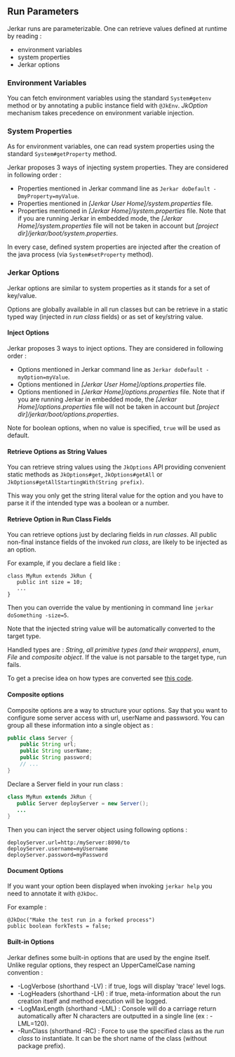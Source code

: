 ## Run Parameters

Jerkar runs are parameterizable. One can retrieve values defined at runtime by reading :

* environment variables
* system properties
* Jerkar options

### Environment Variables
You can fetch environment variables using the standard `System#getenv` method or by annotating a public instance field 
with `@JkEnv`. _JkOption_ mechanism takes precedence on environment variable injection. 

### System Properties
As for environment variables, one can read system properties using the standard `System#getProperty` method.

Jerkar proposes 3 ways of injecting system properties. They are considered in following order :

* Properties mentioned in Jerkar command line as `Jerkar doDefault -DmyProperty=myValue`.
* Properties mentioned in _[Jerkar User Home]/system.properties_ file. 
* Properties mentioned in _[Jerkar Home]/system.properties_ file. 
  Note that if you are running Jerkar in embedded mode, the _[Jerkar Home]/system.properties_ file will not be taken in account but _[project dir]/jerkar/boot/system.properties_.

In every case, defined system properties are injected after the creation of the java process (via `System#setProperty` method).

### Jerkar Options

Jerkar options are similar to system properties as it stands for a set of key/value. 

Options are globally available in all run classes but can be retrieve in a static typed way (injected in _run class_ fields) 
or as set of key/string value.

#### Inject Options

Jerkar proposes 3 ways to inject options. They are considered in following order :

* Options mentioned in Jerkar command line as `Jerkar doDefault -myOption=myValue`.
* Options mentioned in _[Jerkar User Home]/options.properties_ file.
* Options mentioned in _[Jerkar Home]/options.properties_ file. 
  Note that if you are running Jerkar in embedded mode, the _[Jerkar Home]/options.properties_ file will not be taken in account but _[project dir]/jerkar/boot/options.properties_.

Note for boolean options, when no value is specified, `true` will be used as default.

#### Retrieve Options as String Values

You can retrieve string values using the `JkOptions` API providing convenient static methods as `JkOptions#get`, `JkOptions#getAll` or `JkOptions#getAllStartingWith(String prefix)`.

This way you only get the string literal value for the option and you have to parse it if the intended type was a boolean or a number.

#### Retrieve Option in Run Class Fields

You can retrieve options just by declaring fields in _run classes_. 
All public non-final instance fields of the invoked _run class_, are likely to be injected as an option.

For example, if you declare a field like :

```
class MyRun extends JkRun {
   public int size = 10;
   ...
}
``` 
Then you can override the value by mentioning in command line `jerkar doSomething -size=5`.

Note that the injected string value will be automatically converted to the target type.

Handled types are : _String_, _all primitive types (and their wrappers)_, _enum_, _File_ and _composite object_.
If the value is not parsable to the target type, run fails. 

To get a precise idea on how types are converted see [this code](https://github.com/jerkar/jerkar/blob/master/org.jerkar.core/src/main/java/org/jerkar/tool/OptionInjector.java).

#### Composite options

Composite options are a way to structure your options. Say that you want to configure some server access with url, userName and passwsord. 
You can group all these information into a single object as :

```Java
public class Server {
    public String url;
    public String userName;
    public String password;
    // ...
}
```

Declare a Server field in your run class :

```Java
class MyRun extends JkRun {
   public Server deployServer = new Server();
   ...
}
```
Then you can inject the server object using following options :

```
deployServer.url=http:/myServer:8090/to
deployServer.username=myUsername
deployServer.password=myPassword
```

#### Document Options

If you want your option been displayed when invoking `jerkar help` you need to annotate it with `@JkDoc`.

For example :

```
@JkDoc("Make the test run in a forked process")
public boolean forkTests = false;
```

#### Built-in Options

Jerkar defines some built-in options that are used by the engine itself. Unlike regular options, they respect an UpperCamelCase naming
convention :

- -LogVerbose (shorthand -LV) : if true, logs will display 'trace' level logs.
- -LogHeaders (shorthand -LH) : if true, meta-information about the run creation itself and method execution will be logged.
- -LogMaxLength (shorthand -LML) : Console will do a carriage return automatically after N characters are outputted in a single line (ex : -LML=120).
- -RunClass (shorthand -RC) : Force to use the specified class as the _run class_ to instantiate. It can be the short name of the class (without package prefix).


